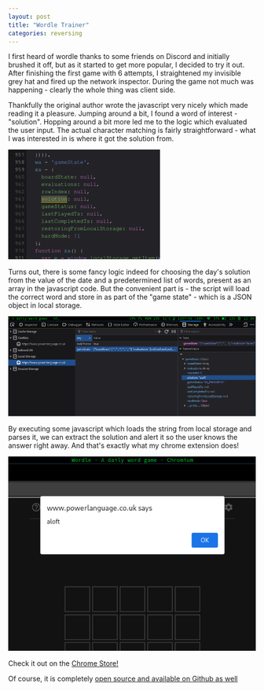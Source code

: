 ```yaml
---
layout: post
title: "Wordle Trainer"
categories: reversing
---
```


I first heard of wordle thanks to some friends on Discord and initially brushed it off, but as it started to get more popular, I decided to try it out. After finishing the first game with 6 attempts, I straightened my invisible grey hat and fired up the network inspector. During the game not much was happening - clearly the whole thing was client side. 

Thankfully the original author wrote the javascript very nicely which made reading it a pleasure. Jumping around a bit, I found a word of interest - "solution". Hopping around a bit more led me to the logic which evaluated the user input. The actual character matching is fairly straightforward - what I was interested in is where it got the solution from.

![Solution in the source](/assets/images/wordle/solution.png)

Turns out, there is some fancy logic indeed for choosing the day's solution from the value of the date and a predetermined list of words, present as an array in the javascript code. But the convenient part is - the script will load the correct word and store in as part of the "game state" - which is a JSON object in local storage. 

![Local storage](/assets/images/wordle/local_storage.png)

By executing some javascript which loads the string from local storage and parses it, we can extract the solution and alert it so the user knows the answer right away. And that's exactly what my chrome extension does!

![Solution](/assets/images/wordle/answer_popup.png)

Check it out on the [Chrome Store!][chrome-store]

Of course, it is completely [open source and available on Github as well][github-wordle]

[chrome-store]: https://chrome.google.com/webstore/detail/wordle-trainer/ejicpilkpbdlniehaolkdpinagnldbjo?hl=en-GB
[github-wordle]: https://github.com/ckcr4lyf/wordle-trainer


